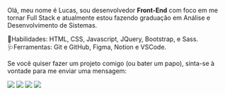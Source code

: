 <p align="left">
Olá, meu nome é Lucas, sou desenvolvedor <strong>Front-End</strong> com foco em me tornar Full Stack e atualmente estou fazendo graduação em Análise e Desenvolvimento de Sistemas.
</p>

<p align="left">
🎯Habilidades: HTML, CSS, Javascript, JQuery, Bootstrap, e Sass. <br>
🩺Ferramentas: Git e GitHub, Figma, Notion e VSCode.
</p>

<p align="left">Se você quiser fazer um projeto comigo (ou bater um papo), sinta-se à vontade para me enviar uma mensagem:<br></p> 
<p align="left">
  <a href="https://www.instagram.com/lucasfelipeluz/" alt="Instagram" target="_blank">
  <img src="https://img.shields.io/badge/-Instagram-DF0174?style=for-the-badge&logo=instagram&logoColor=white&link=https://www.instagram.com/lucasfelipeluz/"/></a>

  <a href="https://t.me/lucasfelipeluz" alt="Telegram" target="_blank">
  <img src="https://img.shields.io/badge/-Telegram-3b5998?style=for-the-badge&logo=telegram&logoColor=white&link=https://t.me/lucasfelipeluz"/></a>
  
  <a href="https://www.linkedin.com/in/lucasfelipeluz" alt="Linkedin" target="_blank">
  <img src="https://img.shields.io/badge/-Linkedin-0e76a8?style=for-the-badge&logo=Linkedin&logoColor=white&link=https://www.linkedin.com/in/lucasfelipeluz" /></a>
  
  <a href="https://lucasfelipeluz.github.io/" alt="Portfólio" target="_blank">
  <img src="https://img.shields.io/badge/-Meu%20Portfólio-1e272e?style=for-the-badge&logo=favicon&logoColor=black&link=https://www.lucasfelipeluz.github.io" /></a>
</p> 
